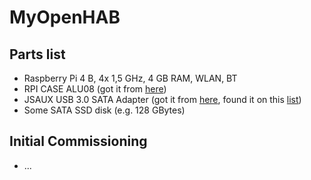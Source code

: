 # MyOpenHAB

## Parts list

* Raspberry Pi 4 B, 4x 1,5 GHz, 4 GB RAM, WLAN, BT
* RPI CASE ALU08 (got it from [here](https://www.reichelt.de/de/de/gehaeuse-fuer-raspberry-pi-4-alu-schwarz-rpi-case-alu08-p272360.html?r=1))
* JSAUX USB 3.0 SATA Adapter (got it from [here](https://www.amazon.de/dp/B086W944YT/ref=cm_sw_r_awdo_navT_g_J4W8QZW49ZTRPVYGJE9D), found it on this [list](https://forum-raspberrypi.de/forum/thread/47876-magische-usb-sata-adapter-und-wo-sie-zu-finden-sind/))
* Some SATA SSD disk (e.g. 128 GBytes)

## Initial Commissioning

* ...